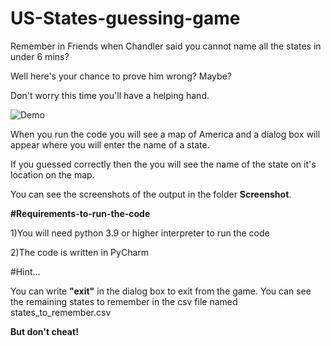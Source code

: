 # US-States-guessing-game 

Remember in Friends when Chandler said you cannot name all the states in under 6 mins?


Well here's your chance to prove him wrong? Maybe?


Don't worry this time you'll have a helping hand.


![Demo](https://user-images.githubusercontent.com/55457720/124161588-38b41e80-dabb-11eb-836a-5c39c57c106d.gif)


When you run the code you will see a map of America and a dialog box will appear where you will enter the name of a state.

If you guessed correctly then the you will see the name of the state on it's location on the map.

You can see the screenshots of the output in the folder __Screenshot__.



**#Requirements-to-run-the-code**

1)You will need python 3.9 or higher interpreter to run the code

2)The code is written in PyCharm



#Hint...

You can write __"exit"__ in the dialog box to exit from the game.
You can see the remaining states to remember in the csv file named states_to_remember.csv

**But don't cheat!**
